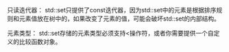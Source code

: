 只读迭代器： std::set只提供了const迭代器，因为std::set中的元素是根据排序规则和元素值放在树中的，如果改变了元素的值，可能会破坏std::set的内部结构。

元素类型： std::set存储的元素类型必须支持<操作符，或者你需要提供一个自定义的比较函数对象。